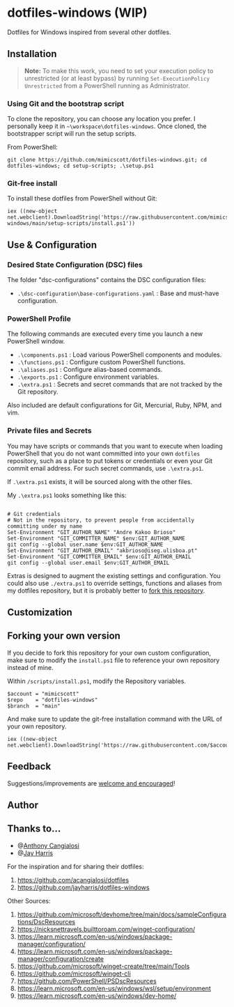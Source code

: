# dotfiles-windows (WIP)

Dotfiles for Windows inspired from several other dotfiles.

## Installation

> **Note:** To make this work, you need to set your execution policy to unrestricted (or at least bypass) by running `Set-ExecutionPolicy Unrestricted` from a PowerShell running as Administrator.

### Using Git and the bootstrap script

To clone the repository, you can choose any location you prefer. I personally keep it in `~\workspace\dotfiles-windows`. Once cloned, the bootstrapper script will run the setup scripts.

From PowerShell:

```pwsh
git clone https://github.com/mimicscott/dotfiles-windows.git; cd dotfiles-windows; cd setup-scripts; .\setup.ps1
```

### Git-free install

To install these dotfiles from PowerShell without Git:

```pwsh
iex ((new-object net.webclient).DownloadString('https://raw.githubusercontent.com/mimicscott/dotfiles-windows/main/setup-scripts/install.ps1'))
```

## Use & Configuration

### Desired State Configuration (DSC) files

The folder "dsc-configurations" contains the DSC configuration files:

- `.\dsc-configuration\base-configurations.yaml` : Base and must-have configuration.

### PowerShell Profile

The following commands are executed every time you launch a new
PowerShell window.

- `.\components.ps1` : Load various PowerShell components and modules.
- `.\functions.ps1` : Configure custom PowerShell functions.
- `.\aliases.ps1` : Configure alias-based commands.
- `.\exports.ps1` : Configure environment variables.
- `.\extra.ps1` : Secrets and secret commands that are not tracked by the Git repository.

Also included are default configurations for Git, Mercurial, Ruby, NPM, and vim.

### Private files and Secrets

You may have scripts or commands that you want to execute when loading PowerShell that you do not want committed into your own `dotfiles` repository, such as a place to put tokens or credentials or even your Git commit email address. For such secret commands, use `.\extra.ps1`.

If `.\extra.ps1` exists, it will be sourced along with the other files.

My `.\extra.ps1` looks something like this:

```posh

# Git credentials
# Not in the repository, to prevent people from accidentally committing under my name
Set-Environment "GIT_AUTHOR_NAME" "Andre Kakoo Brioso"
Set-Environment "GIT_COMMITTER_NAME" $env:GIT_AUTHOR_NAME
git config --global user.name $env:GIT_AUTHOR_NAME
Set-Environment "GIT_AUTHOR_EMAIL" "akbrioso@iseg.ulisboa.pt"
Set-Environment "GIT_COMMITTER_EMAIL" $env:GIT_AUTHOR_EMAIL
git config --global user.email $env:GIT_AUTHOR_EMAIL
```

Extras is designed to augment the existing settings and configuration. You could also use `./extra.ps1` to override settings, functions and aliases from my dotfiles repository, but it is probably better to [fork this repository](#forking-your-own-version).

## Customization

## Forking your own version

If you decide to fork this repository for your own custom configuration, make sure to modify the `install.ps1` file to reference your own repository instead of mine.

Within `/scripts/install.ps1`, modify the Repository variables.

```pwsh
$account = "mimicscott"
$repo    = "dotfiles-windows"
$branch  = "main"
```

And make sure to update the git-free installation command with the URL of your own repository.

```pwsh
iex ((new-object net.webclient).DownloadString('https://raw.githubusercontent.com/$account/$repo/$branch/setup/install.ps1'))
```

## Feedback

Suggestions/improvements are
[welcome and encouraged](https://github.com/mimicscott/dotfiles-windows/issues)!

## Author

## Thanks to…

- @[Anthony Cangialosi](https://github.com/acangialosi)
- @[Jay Harris](https://github.com/jayharris)

For the inspiration and for sharing their dotfiles:

1. <https://github.com/acangialosi/dotfiles>
2. <https://github.com/jayharris/dotfiles-windows>

Other Sources:

1. <https://github.com/microsoft/devhome/tree/main/docs/sampleConfigurations/DscResources>
2. <https://nicksnettravels.builttoroam.com/winget-configuration/>
3. <https://learn.microsoft.com/en-us/windows/package-manager/configuration/>
4. <https://learn.microsoft.com/en-us/windows/package-manager/configuration/create>
5. <https://github.com/microsoft/winget-create/tree/main/Tools>
6. <https://github.com/microsoft/winget-cli>
7. <https://github.com/PowerShell/PSDscResources>
8. <https://learn.microsoft.com/en-us/windows/wsl/setup/environment>
9. <https://learn.microsoft.com/en-us/windows/dev-home/>
